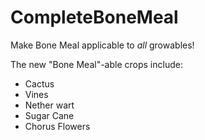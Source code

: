 # CompleteBoneMeal
Make Bone Meal applicable to *all* growables!

The new "Bone Meal"-able crops include:
- Cactus
- Vines
- Nether wart
- Sugar Cane
- Chorus Flowers
